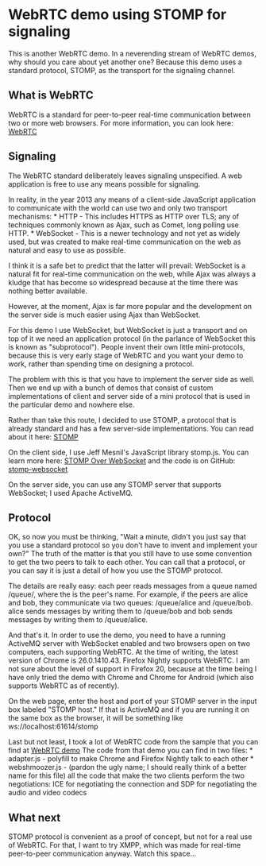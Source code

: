 # WebRTC demo using STOMP for signaling

This is another WebRTC demo. In a neverending stream of WebRTC demos, why should
you care about yet another one? Because this demo uses a standard protocol,
STOMP, as the transport for the signaling channel.

## What is WebRTC

WebRTC is a standard for peer-to-peer real-time communication between two or
more web browsers. For more information, you can look here:
	[WebRTC](http://docs.webplatform.org/wiki/concepts/internet_and_web/webrtc)

## Signaling

The WebRTC standard deliberately leaves signaling unspecified. A web
application is free to use any means possible for signaling.

In reality, in the year 2013 any means of a client-side JavaScript application
to communicate with the world can use two and only two transport mechanisms:
	* HTTP - This includes HTTPS as HTTP over TLS; any of techniques
	  commonly known as Ajax, such as Comet, long polling use HTTP.
	* WebSocket - This is a newer technology and not yet as widely used, but
	  was created to make real-time communication on the web as natural and
	  easy to use as possible.

I think it is a safe bet to predict that the latter will prevail: WebSocket
is a natural fit for real-time communication on the web, while Ajax was
always a kludge that has become so widespread because at the time there was
nothing better available.

However, at the moment, Ajax is far more popular and the development on the
server side is much easier using Ajax than WebSocket.

For this demo I use WebSocket, but WebSocket is just a transport and on top of it we need an application protocol (in the parlance of WebSocket this is
known as "subprotocol"). People invent their own little mini-protocols,
because this is very early stage of WebRTC and you want your demo to work,
rather than spending time on designing a protocol.

The problem with this is that you have to implement the server side as well.
Then we end up with a bunch of demos that consist of custom implementations
of client and server side of a mini protocol that is used in the particular
demo and nowhere else.

Rather than take this route, I decided to use STOMP, a protocol that is already standard and has a few server-side implementations. You can read about
it here:
	[STOMP](http://stomp.github.io)

On the client side, I use Jeff Mesnil's JavaScript library stomp.js. You can
learn more here:
	[STOMP Over WebSocket](http://jmesnil.net/stomp-websocket/doc/)
and the code is on GitHub:
	[stomp-websocket](https://github.com/jmesnil/stomp-websocket/)

On the server side, you can use any STOMP server that supports WebSocket; I
used Apache ActiveMQ.

## Protocol

OK, so now you must be thinking, "Wait a minute, didn't you just say that
you use a standard protocol so you don't have to invent and implement your
own?" The truth of the matter is that you still have to use some convention to
get the two peers to talk to each other. You can call that a protocol, or you
can say it is just a detail of how you use the STOMP protocol.

The details are really easy: each peer reads messages from a queue named
/queue/<name>, where the <name> is the peer's name. For example, if the peers
are alice and bob, they communicate via two queues: /queue/alice and
/queue/bob. alice sends messages by writing them to /queue/bob and bob sends
messages by writing them to /queue/alice.

And that's it. In order to use the demo, you need to have a running ActiveMQ
server with WebSocket enabled and two browsers open on two computers, each
supporting WebRTC. At the time of writing, the latest version of Chrome is
26.0.1410.43. Firefox Nightly supports WebRTC. I am not sure about the level
of support in Firefox 20, because at the time being I have only tried the
demo with Chrome and Chrome for Android (which also supports WebRTC as of
recently).

On the web page, enter the host and port of your STOMP server in the input
box labeled "STOMP host." If that is ActiveMQ and if you are running it on
the same box as the browser, it will be something like
	ws://localhost:61614/stomp

Last but not least, I took a lot of WebRTC code from the sample that you can
find at
	[WebRTC demo](http://www.webrtc.org/demo)
The code from that demo you can find in two files:
	* adapter.js - polyfill to make Chrome and Firefox Nightly talk to each
	  other
	* webshmoozer.js - (pardon the ugly name; I should really think of a
	  better name for this file) all the code that make the two clients
	  perform the two negotiations: ICE for negotiating the connection and
	  SDP for negotiating the audio and video codecs

## What next

STOMP protocol is convenient as a proof of concept, but not for a real use
of WebRTC. For that, I want to try XMPP, which was made for real-time
peer-to-peer communication anyway. Watch this space...

